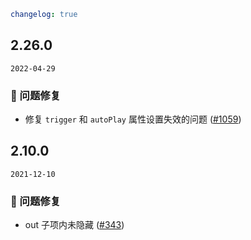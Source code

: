 ```yaml
changelog: true
```

## 2.26.0

`2022-04-29`

### 🐛 问题修复

- 修复 `trigger` 和 `autoPlay` 属性设置失效的问题 ([#1059](https://github.com/mb-design/mb-design-vue/pull/1059))


## 2.10.0

`2021-12-10`

### 🐛 问题修复

- out 子项内未隐藏 ([#343](https://github.com/mb-design/mb-design-vue/pull/343))

